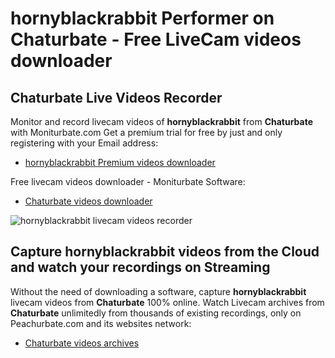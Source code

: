 # hornyblackrabbit Performer on Chaturbate - Free LiveCam videos downloader

## Chaturbate Live Videos Recorder

Monitor and record livecam videos of **hornyblackrabbit** from **Chaturbate** with Moniturbate.com
Get a premium trial for free by just and only registering with your Email address:
* [hornyblackrabbit Premium videos downloader](https://moniturbate.com/request-demo-licence-key.html)

Free livecam videos downloader - Moniturbate Software:
* [Chaturbate videos downloader](https://moniturbate.com/moniturbate-download-software.html)

![hornyblackrabbit livecam videos recorder](https://peachurnet.com/templates/moniturbate-software.png)


## Capture hornyblackrabbit videos from the Cloud and watch your recordings on Streaming

Without the need of downloading a software, capture **hornyblackrabbit** livecam videos from **Chaturbate** 100% online.
Watch Livecam archives from **Chaturbate** unlimitedly from thousands of existing recordings, only on Peachurbate.com and its websites network:
* [Chaturbate videos archives](https://peachurnet.com/)